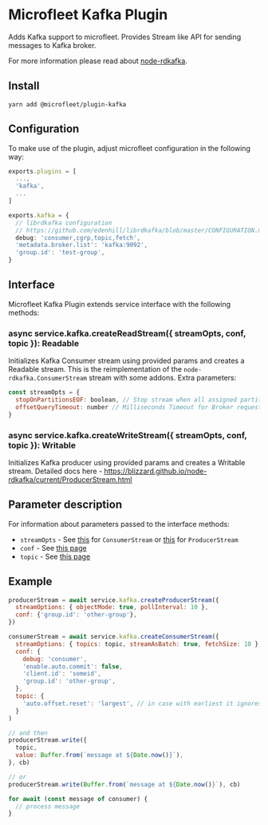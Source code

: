 # Microfleet Kafka Plugin

Adds Kafka support to microfleet. Provides Stream like API for sending messages to Kafka broker.

For more information please read about [node-rdkafka](https://github.com/Blizzard/node-rdkafka).

## Install

`yarn add @microfleet/plugin-kafka`

## Configuration

To make use of the plugin, adjust microfleet configuration in the following way:

```ts
exports.plugins = [
  ...,
  'kafka',
  ...
]

exports.kafka = {
  // librdkafka configuration
  // https://github.com/edenhill/librdkafka/blob/master/CONFIGURATION.md
  debug: 'consumer,cgrp,topic,fetch',
  'metadata.broker.list': 'kafka:9092',
  'group.id': 'test-group',
}
```

## Interface

Microfleet Kafka Plugin extends service interface with the following methods:

### async service.kafka.createReadStream({ streamOpts, conf, topic }): Readable

Initializes Kafka Consumer stream using provided params and creates a Readable stream.
This is the reimplementation of the `node-rdkafka.ConsumerStream` stream with some addons.
Extra parameters:
```javascript
const streamOpts = {
  stopOnPartitionsEOF: boolean, // Stop stream when all assigned partitions read
  offsetQueryTimeout: number // Milliseconds Timeout for Broker requests
}
```

### async service.kafka.createWriteStream({ streamOpts, conf, topic }): Writable

Initializes Kafka producer using provided params and creates a Writable stream.
Detailed docs here - https://blizzard.github.io/node-rdkafka/current/ProducerStream.html

## Parameter description

For information about parameters passed to the interface methods:

* `streamOpts` - See [this](./src/types.ts) for `ConsumerStream` or [this](https://blizzard.github.io/node-rdkafka/current/ProducerStream.html) for `ProducerStream`
* `conf` - See [this page](https://github.com/edenhill/librdkafka/blob/master/CONFIGURATION.md)
* `topic` - See [this page](https://github.com/edenhill/librdkafka/blob/master/CONFIGURATION.md#topic-configuration-properties)

## Example

```js
producerStream = await service.kafka.createProducerStream({
  streamOptions: { objectMode: true, pollInterval: 10 },
  conf: {'group.id': 'other-group'},
})

consumerStream = await service.kafka.createConsumerStream({
  streamOptions: { topics: topic, streamAsBatch: true, fetchSize: 10 },
  conf: {
    debug: 'consumer',
    'enable.auto.commit': false,
    'client.id': 'someid',
    'group.id': 'other-group',
  },
  topic: {
    'auto.offset.reset': 'largest', // in case with earliest it ignores commited vfalues
  }
)

// and then
producerStream.write({
  topic,
  value: Buffer.from(`message at ${Date.now()}`),
}, cb)

// or
producerStream.write(Buffer.from(`message at ${Date.now()}`), cb)

for await (const message of consumer) {
  // process message
}
```
